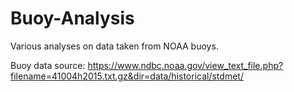 # Buoy-Analysis

Various analyses on data taken from NOAA buoys.

Buoy data source: https://www.ndbc.noaa.gov/view_text_file.php?filename=41004h2015.txt.gz&dir=data/historical/stdmet/
